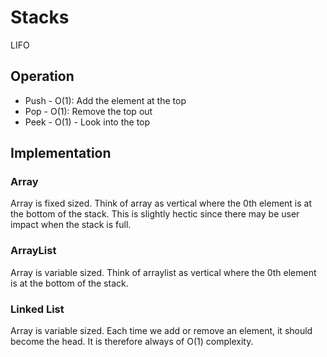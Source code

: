 # Stacks
LIFO

## Operation
* Push - O(1): Add the element at the top
* Pop - O(1): Remove the top out
* Peek - O(1) - Look into the top

## Implementation

### Array
Array is fixed sized. Think of array as vertical where the 0th element is at the bottom of the stack. This is slightly hectic since there may be user impact when the stack is full.

### ArrayList
Array is variable sized. Think of arraylist as vertical where the 0th element is at the bottom of the stack.

### Linked List
Array is variable sized. Each time we add or remove an element, it should become the head. It is therefore always of O(1) complexity.
